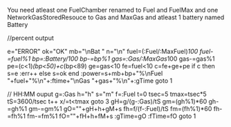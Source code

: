 You need atleast one FuelChamber renamed to Fuel and FuelMax and one NetworkGasStoredResouce to Gas and MaxGas
and atleast 1 battery named Battery


//percent output

e="ERROR" ok="OK" mb="\nBat  "  n="\n"
fuel=(:Fuel/:MaxFuel)*100 fuel-=fuel%1 bp=:Battery/100 bp-=bp%1
gas=:Gas/:MaxGas*100 gas-=gas%1 pe=(c<1)*(bp<50)+c*(bp<89) ge=gas<10
fe=fuel<10 c=fe+ge+pe if c then s=e :err++ else s=ok end
:power=s+mb+bp+"%\nFuel "+fuel+"%\n"+:ftime+"\nGas "+gas+"%\n"+:gTime
goto 1



// HH:MM ouput
g=:Gas h="h" s="m" 
f=:Fuel  t=0 tsec=5 tmax=tsec*5    tS=3600/tsec
t++ x/=t<tmax goto 3
gH=g/(g-:Gas)/tS gm=(gh%1)*60 gh-=gh%1 gm-=gm%1 gO=""+gH+h+gM+s
fh=f/(f-:Fuel)/tS fm=(fh%1)*60 fh-=fh%1 fm-=fm%1 fO=""+fH+h+fM+s
:gTime=gO :fTime=fO goto 1

